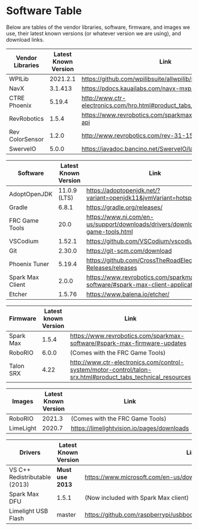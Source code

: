 # Software Table
Below are tables of the vendor libraries, software, firmware, and images we use, their latest known versions (or whatever version we are using), and download links. 

| Vendor Libraries | Latest Known Version | Link |
|------------------|----------------------|------|
| WPILib           | 2021.2.1             | https://github.com/wpilibsuite/allwpilib/releases
| NavX             | 3.1.413              | https://pdocs.kauailabs.com/navx-mxp/software/ 
| CTRE Phoenix     | 5.19.4               | http://www.ctr-electronics.com/hro.html#product_tabs_technical_resources
| RevRobotics      | 1.5.4                | https://www.revrobotics.com/sparkmax-software/#java-api 
| Rev ColorSensor  | 1.2.0                | http://www.revrobotics.com/rev-31-1557/
| SwerveIO         | 5.0.0                | https://javadoc.bancino.net/SwerveIO/latest

| Software         | Latest Known Version | Link |
|------------------|----------------------|------|
| AdoptOpenJDK     | 11.0.9 (LTS)         | https://adoptopenjdk.net/?variant=openjdk11&jvmVariant=hotspot
| Gradle           | 6.8.1                | https://gradle.org/releases/
| FRC Game Tools   | 20.0                 | https://www.ni.com/en-us/support/downloads/drivers/download.frc-game-tools.html
| VSCodium         | 1.52.1               | https://github.com/VSCodium/vscodium/releases
| Git              | 2.30.0               | https://git-scm.com/download
| Phoenix Tuner    | 5.19.4               | https://github.com/CrossTheRoadElec/Phoenix-Releases/releases
| Spark Max Client | 2.0.0                | https://www.revrobotics.com/sparkmax-software/#spark-max-client-application
| Etcher           | 1.5.76               | https://www.balena.io/etcher/

| Firmware  | Latest known Version | Link |
|-----------|----------------------|------|
| Spark Max | 1.5.4                | https://www.revrobotics.com/sparkmax-software/#spark-max-firmware-updates
| RoboRIO   | 6.0.0                | (Comes with the FRC Game Tools)
| Talon SRX | 4.22                 | http://www.ctr-electronics.com/control-system/motor-control/talon-srx.html#product_tabs_technical_resources

| Images    | Latest Known Version | Link |
|-----------|----------------------|------|
| RoboRIO   | 2021.3               | (Comes with the FRC Game Tools)
| LimeLight | 2020.7               | https://limelightvision.io/pages/downloads

| Drivers                       | Latest Known Version | Link |
|-------------------------------|----------------------|------|
| VS C++ Redistributable (2013) | **Must use 2013**    | https://www.microsoft.com/en-us/download/details.aspx?id=40784
| Spark Max DFU                 | 1.5.1                | (Now included with Spark Max client)
| Limelight USB Flash           | master               | https://github.com/raspberrypi/usbboot/raw/master/win32/rpiboot_setup.exe

